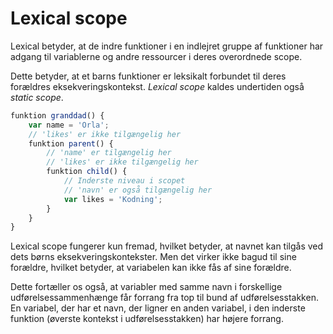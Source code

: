 # Lexical scope

Lexical betyder, at de indre funktioner i en indlejret gruppe af funktioner har adgang til variablerne og andre ressourcer i deres overordnede scope. 

Dette betyder, at et barns funktioner er leksikalt forbundet til deres forældres eksekveringskontekst. *Lexical scope* kaldes undertiden også *static scope*.

```javascript
funktion granddad() {
    var name = 'Orla';
    // 'likes' er ikke tilgængelig her
    funktion parent() {
        // 'name' er tilgængelig her
        // 'likes' er ikke tilgængelig her
        funktion child() {
            // Inderste niveau i scopet
            // 'navn' er også tilgængelig her
            var likes = 'Kodning';
        }
    }
}
```
Lexical scope fungerer kun fremad, hvilket betyder, at navnet kan tilgås ved dets børns eksekveringskontekster. Men det virker ikke bagud til sine forældre, hvilket betyder, at variabelen kan ikke fås af sine forældre.

Dette fortæller os også, at variabler med samme navn i forskellige udførelsessammenhænge får forrang fra top til bund af udførelsesstakken. En variabel, der har et navn, der ligner en anden variabel, i den inderste funktion (øverste kontekst i udførelsesstakken) har højere forrang.